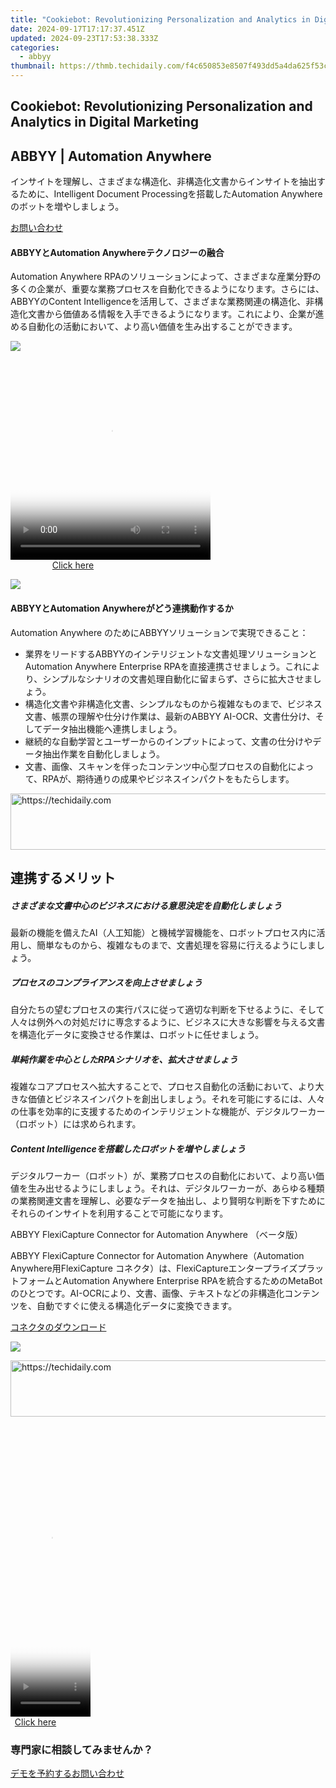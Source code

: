```yaml
---
title: "Cookiebot: Revolutionizing Personalization and Analytics in Digital Marketing"
date: 2024-09-17T17:17:37.451Z
updated: 2024-09-23T17:53:38.333Z
categories:
  - abbyy
thumbnail: https://thmb.techidaily.com/f4c650853e8507f493dd5a4da625f53ce5ecb8f26fcbb71888c8a6af3708b00c.jpg
---
```


## Cookiebot: Revolutionizing Personalization and Analytics in Digital Marketing

## 

## ABBYY | Automation Anywhere 

インサイトを理解し、さまざまな構造化、非構造化文書からインサイトを抽出するために、Intelligent Document Processingを搭載したAutomation Anywhereのボットを増やしましょう。

[お問い合わせ](https://tools.techidaily.com/abbyy/products/)

#### ABBYYとAutomation Anywhereテクノロジーの融合

Automation Anywhere RPAのソリューションによって、さまざまな産業分野の多くの企業が、重要な業務プロセスを自動化できるようになります。さらには、ABBYYのContent Intelligenceを活用して、さまざまな業務関連の構造化、非構造化文書から価値ある情報を入手できるようになります。これにより、企業が進める自動化の活動において、より高い価値を生み出することができます。

![](https://content.abbyy.com/-/media/project/abbyy/abbyy/solutions/digital-onboarding/overview-image.jpg?h=716&iar=0&w=1272)

<!-- affiliate ads begin -->
<span id="1498635">
					<video width="320" height="320" style="cursor:pointer"
           poster="//a.impactradius-go.com/display-clicktoplayimage/1498635.png"
           onclick="if(!this.playClicked){this.play();this.setAttribute('controls',true);this.playClicked=true;}">
	   <source src="//a.impactradius-go.com/display-ad/17326-1498635">
	   <img src="//a.impactradius-go.com/display-clicktoplayimage/1498635.png" style="border: none; height: 100%; width: 100%; object-fit: contain">
	</video>
	<div style="width:200px;text-align:center"><a href="javascript:window.open(decodeURIComponent('https%3A%2F%2Fancheer.sjv.io%2Fc%2F5597632%2F1498635%2F17326'), '_blank');void(0);">Click here</a></div>
</span>
<img height="0" width="0" src="https://imp.pxf.io/i/5597632/1498635/17326" style="position:absolute;visibility:hidden;" border="0" />
<!-- affiliate ads end -->

![](https://content.abbyy.com/-/media/project/abbyy/abbyy/solutions/digital-document-archiving/drawer-image.jpg?h=392&iar=0&w=696)

#### ABBYYとAutomation Anywhereがどう連携動作するか 

Automation Anywhere のためにABBYYソリューションで実現できること： 

* 業界をリードするABBYYのインテリジェントな文書処理ソリューションとAutomation Anywhere Enterprise RPAを直接連携させましょう。これにより、シンプルなシナリオの文書処理自動化に留まらず、さらに拡大させましょう。
* 構造化文書や非構造化文書、シンプルなものから複雑なものまで、ビジネス文書、帳票の理解や仕分け作業は、最新のABBYY AI-OCR、文書仕分け、そしてデータ抽出機能へ連携しましょう。
* 継続的な自動学習とユーザーからのインプットによって、文書の仕分けやデータ抽出作業を自動化しましょう。
* 文書、画像、スキャンを伴ったコンテンツ中心型プロセスの自動化によって、RPAが、期待通りの成果やビジネスインパクトをもたらします。

<!-- affiliate ads begin -->
<a href="https://appsumo.8odi.net/c/5597632/2137411/7443" target="_top" id="2137411">
  <img src="//a.impactradius-go.com/display-ad/7443-2137411" border="0" alt="https://techidaily.com" width="600" height="90"/>
</a>
<img height="0" width="0" src="https://appsumo.8odi.net/i/5597632/2137411/7443" style="position:absolute;visibility:hidden;" border="0" />
<!-- affiliate ads end -->

## 連携するメリット

##### さまざまな文書中心のビジネスにおける意思決定を自動化しましょう 

最新の機能を備えたAI（人工知能）と機械学習機能を、ロボットプロセス内に活用し、簡単なものから、複雑なものまで、文書処理を容易に行えるようにしましょう。

##### プロセスのコンプライアンスを向上させましょう 

自分たちの望むプロセスの実行パスに従って適切な判断を下せるように、そして人々は例外への対処だけに専念するように、ビジネスに大きな影響を与える文書を構造化データに変換させる作業は、ロボットに任せましょう。

##### 単純作業を中心としたRPAシナリオを、拡大させましょう

複雑なコアプロセスへ拡大することで、プロセス自動化の活動において、より大きな価値とビジネスインパクトを創出しましょう。それを可能にするには、人々の仕事を効率的に支援するためのインテリジェントな機能が、デジタルワーカー（ロボット）には求められます。

##### Content Intelligenceを搭載したロボットを増やしましょう 

デジタルワーカー（ロボット）が、業務プロセスの自動化において、より高い価値を生み出せるようにしましょう。それは、デジタルワーカーが、あらゆる種類の業務関連文書を理解し、必要なデータを抽出し、より賢明な判断を下すためにそれらのインサイトを利用することで可能になります。

ABBYY FlexiCapture Connector for Automation Anywhere （ベータ版） 

ABBYY FlexiCapture Connector for Automation Anywhere（Automation Anywhere用FlexiCapture コネクタ）は、FlexiCaptureエンタープライズプラットフォームとAutomation Anywhere Enterprise RPAを統合するためのMetaBotのひとつです。AI-OCRにより、文書、画像、テキストなどの非構造化コンテンツを、自動ですぐに使える構造化データに変換できます。

[コネクタのダウンロード](https://tools.techidaily.com/abbyy/products/)

![](https://content.abbyy.com/-/media/feature/basecomponents/clients/automationanywhere_logo_rev_120px.png?h=44&iar=0&w=120)

<!-- affiliate ads begin -->
<a href="https://appsumo.8odi.net/c/5597632/2144274/7443" target="_top" id="2144274">
  <img src="//a.impactradius-go.com/display-ad/7443-2144274" border="0" alt="https://techidaily.com" width="600" height="90"/>
</a>
<img height="0" width="0" src="https://appsumo.8odi.net/i/5597632/2144274/7443" style="position:absolute;visibility:hidden;" border="0" />
<!-- affiliate ads end -->

<!-- affiliate ads begin -->
<span id="1975562">
					<video width="128" height="480" style="cursor:pointer"
           poster="//a.impactradius-go.com/display-clicktoplayimage/1975562.png"
           onclick="if(!this.playClicked){this.play();this.setAttribute('controls',true);this.playClicked=true;}">
	   <source src="//a.impactradius-go.com/display-ad/22993-1975562">
	   <img src="//a.impactradius-go.com/display-clicktoplayimage/1975562.png" style="border: none; height: 100%; width: 100%; object-fit: contain">
	</video>
	<div style="width:80px;text-align:center"><a href="javascript:window.open(decodeURIComponent('https%3A%2F%2Fhomestyler.sjv.io%2Fc%2F5597632%2F1975562%2F22993'), '_blank');void(0);">Click here</a></div>
</span>
<img height="0" width="0" src="https://imp.pxf.io/i/5597632/1975562/22993" style="position:absolute;visibility:hidden;" border="0" />
<!-- affiliate ads end -->

### 専門家に相談してみませんか？

[デモを予約する](https://tools.techidaily.com/abbyy/products/)[お問い合わせ](https://tools.techidaily.com/abbyy/products/)

<ins class="adsbygoogle"
     style="display:block"
     data-ad-format="autorelaxed"
     data-ad-client="ca-pub-7571918770474297"
     data-ad-slot="1223367746"></ins>

<ins class="adsbygoogle"
     style="display:block"
     data-ad-client="ca-pub-7571918770474297"
     data-ad-slot="8358498916"
     data-ad-format="auto"
     data-full-width-responsive="true"></ins>



